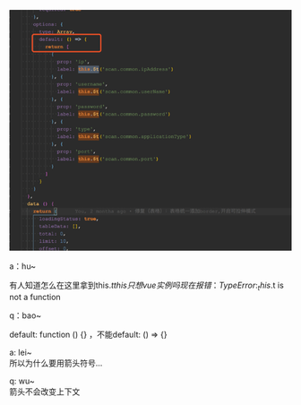 ![](images/this问题.png)

a：hu~  

有人知道怎么在这里拿到this.$t this只想vue实例吗
现在报错： TypeError: _this.$t is not a function

q：bao~  

default: function () {} ，不能default: () => {}

a: lei~  
所以为什么要用箭头符号...

q: wu~  
箭头不会改变上下文



